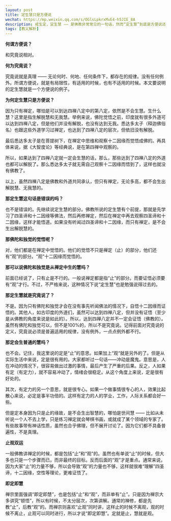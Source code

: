 ```yaml
---
layout: post
title: 定生慧只是方便说
wechat: https://mp.weixin.qq.com/s/OGlsLpkrxMvE4-h5JIE_8A
description: 戒生定，定生慧 —— 是佛教非常常见的一句话，然而“定生慧”到底是方便说还是究竟说呢？这篇文章的观点，值得参考。
tags: [教义解析]
---
```


**何谓方便说？**

和究竟说相对。

**何为究竟说？**

究竟说就是真理 —— 无论何时、何地、任何条件下，都存在的规律。没有任何例外。所谓方便说，就是有局限性，有适用的时候，也有不适用的时候。本文要说明的定生慧就是一个方便说的例子。

**为何定生慧只是方便说？**

因为只有禅定，哪怕是可以到达四禅八定中的第八定，依然是不会生慧。生什么慧？这里是指生解脱慧和无我慧。举例来说，佛陀觉悟之前，印度就有很多外道可以达到四禅八定，但是他们并没有解脱，也没有达到无我。悉达多太子（释迦佛俗名）也跟这些外道学习过禅定，也达到了四禅八定的层次，但依旧没有解脱。

最后悉达多太子是在菩提树下，在禅定中思维和观察十二因缘而觉悟成佛的。再具体来说，据《大智度论》等经典说，是在第四禅中观察的。

所以，如果达到了四禅八定就一定会生慧的话，那么，那些达到了四禅八定的外道也都可以解脱了。那么悉达多太子就无需自己观察十二因缘而悟到了，这样也就没有佛教了。

以上，虽然四禅八定是佛教和外道共同承认，但只有禅定，无论多高，都不会生出解脱慧、无我慧的。

**那定生慧这句话是错误的吗？**

也不是错误的。先继续说定生慧的部分。佛教所说的定生慧有个前提，那就是先学习了四圣谛和十二因缘等佛法，然后再修禅定，然后在禅定中再去观察四圣谛和十二因缘，这样才能悟道。如果没有听闻过四圣谛和十二因缘，而只有禅定，是不会生出解脱慧的。

**那佛陀和独觉的觉悟呢？**

对，他们都是在禅定中觉悟的。他们的觉悟不只是禅定（止）的部分，他们还有“观”的部分。“观”十二因缘而觉悟的。

**那可以说佛陀和独觉是从禅定中生的慧吗？**

前面已经说了，只有止是不行的。一般说禅定都是指“止”的部分。而要证悟必须要有“观”才行。不过，不严格来说，这种情况下说“定生慧”也是勉强说得过去的。

**那定生慧就是究竟说了？**

不是。因为只有佛陀和独觉才会在没有事先听闻佛法的情况下，自悟十二因缘而证悟的。其他人，如古印度的外道们，虽然可以达到四禅八定，但并没有证悟（至少是从佛教的角度来说是如此的）。所以，达到四禅八定并不一定会证悟（佛教的）。虽然有佛陀和独觉可以，但不是100%的，所以不是究竟说。记得前面对究竟说的定义，究竟说必须是普遍适用的规律，没有例外，一点点例外都不行。

**那定会生普通的慧吗？**

也不会。记住，我这里说的定是“止”的意思。如果加上“观“就是另外的了。但是从实际生活中来说，定是很有用的。大家都听过一句话——冲动是魔鬼。意思是，人在冲动的情况下，很容易做出过激的事情，最后产生了严重的后果。反之，人如果有定（有定力），就不容易冲动了，情绪会很稳定。从这个角度上来说，定是很有好处的。

其次，有定力的另一个意思，就是很专心。如果一个做事情很专心的人，效果比起散心来说，必定是事半功倍的。这样有定力的人的学业，工作，人际关系都会好一些。

但是定本身因为只是止的缘故，是不会生出智慧的，哪怕是世间慧 —— 比如从未听说一个人不去上学，只是练习禅定就会琴棋书画，或就成了某个领域的专家了。有些故事带有神话性质，虽然也合乎佛理，但不展开讨论了。因为它们都不具备普遍性，不是真理。

**止观双运**

一般佛教讲禅定的时候，都是包括“止”和“观”的。虽然也有单说“止”的时候，但大多也只是一个步骤而已，而非最终的目标。反而后面的“观”才是重点。通常来说，因为大家“止”的力量不够，所以会导致“观”的力量也不够，这样就很难“理解”四圣谛，十二因缘，空性等理论，更难证悟了。

**即定即慧**

禅宗里面强调“即定即慧”，也是包括“止”和“观”，而非单有“止”。只是因为禅宗大多讲究“顿悟”，所以有时候，不太分层次，次第讲解。通常的禅修，都是先教“止”，后教“观”的。而禅宗则喜欢“止观”同时讲，这样止的时候不离观，观的时候不离止，止观可以同时进行，所以才说“即定即慧”。定就是止，慧就是观。

